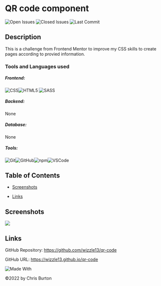 
  # QR code component
  

  ![Open Issues](https://img.shields.io/github/issues-raw/wizzle13/qr-code?style=plastic)
  ![Closed Issues](https://img.shields.io/github/issues-closed-raw/wizzle13/qr-code?label=Closed%20Issues&style=plastic)
  ![Last Commit](https://img.shields.io/github/last-commit/wizzle13/qr-code?style=plastic)
  
  ## Description
  This is a challenge from Frontend Mentor to improve my CSS skills to create pages according to provied information.

  ### Tools and Languages used
  ##### Frontend:
  ![CSS](https://img.shields.io/badge/CSS3-1572B6?style=plastic&logo=css3&logoColor=white)![HTML5](https://img.shields.io/badge/HTML5-E34F26?style=plastic&logo=html5&logoColor=white) ![SASS](https://img.shields.io/badge/SASS-CC6699?style=plastic&logo=SASS&logoColor=white)
  ##### Backend:
  None
  ##### Database:
  None
  ##### Tools:
  ![Git](https://img.shields.io/badge/Git-F05032?plastic&logo=Git&logoColor=white)![GitHub](https://img.shields.io/badge/GitHub-181717?plastic&logo=GitHub&logoColor=white)![npm](https://img.shields.io/badge/npm-CB3837?plastic&logo=npm&logoColor=white)![VSCode](https://img.shields.io/badge/VSCode-007ACC?plastic&logo=visualstudiocode&logoColor=white)
  
  
  ## Table of Contents
  
  
  - [Screenshots](#screenshots)
  
  
  - [Links](#links)
  
  


  

  ## Screenshots
  <img src="/s">

  

  

  ## Links
  GitHub Repository: https://github.com/wizzle13/qr-code

  GitHub URL: https://wizzle13.github.io/qr-code


![Made With](https://img.shields.io/badge/Made%20with-Ultimate%20README%20Generator-blue?style=plastic)

  &copy;2022 by Chris Burton
